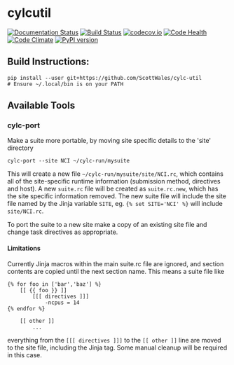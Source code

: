 # cylcutil

[![Documentation Status](https://readthedocs.org/projects/cylc-util/badge/?version=latest)](https://readthedocs.org/projects/cylc-util/?badge=latest)
[![Build Status](https://travis-ci.org/ScottWales/cylc-util.svg?branch=master)](https://travis-ci.org/ScottWales/cylc-util)
[![codecov.io](http://codecov.io/github/ScottWales/cylc-util/coverage.svg?branch=master)](http://codecov.io/github/ScottWales/cylc-util?branch=master)
[![Code Health](https://landscape.io/github/ScottWales/cylc-util/master/landscape.svg?style=flat)](https://landscape.io/github/ScottWales/cylc-util/master)
[![Code Climate](https://codeclimate.com/github/ScottWales/cylc-util/badges/gpa.svg)](https://codeclimate.com/github/ScottWales/cylc-util)
[![PyPI version](https://badge.fury.io/py/cylc-util.svg)](https://pypi.python.org/pypi/cylc-util)

Build Instructions:
-------------------

    pip install --user git+https://github.com/ScottWales/cylc-util
    # Ensure ~/.local/bin is on your PATH

Available Tools
---------------

### cylc-port

Make a suite more portable, by moving site specific details to the 'site' directory

    cylc-port --site NCI ~/cylc-run/mysuite

This will create a new file `~/cylc-run/mysuite/site/NCI.rc`, which contains
all of the site-specific runtime information (submission method, directives and
host). A new `suite.rc` file will be created as `suite.rc.new`, which has the
site specific information removed. The new suite file will include the site
file named by the Jinja variable `SITE`, eg. `{% set SITE='NCI' %}` will
include `site/NCI.rc`.

To port the suite to a new site make a copy of an existing site file and change
task directives as appropriate.

#### Limitations

Currently Jinja macros within the main suite.rc file are ignored, and section
contents are copied until the next section name. This means a suite file like

```
{% for foo in ['bar','baz'] %}
    [[ {{ foo }} ]]
        [[[ directives ]]]
            -ncpus = 14
{% endfor %}

    [[ other ]]
        ...
```

everything from the `[[[ directives ]]]` to the `[[ other ]]` line are moved to
the site file, including the Jinja tag. Some manual cleanup will be required in
this case.
